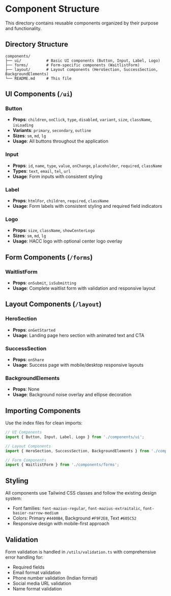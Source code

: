 # Component Structure

This directory contains reusable components organized by their purpose and functionality.

## Directory Structure

```
components/
├── ui/           # Basic UI components (Button, Input, Label, Logo)
├── forms/        # Form-specific components (WaitlistForm)
├── layout/       # Layout components (HeroSection, SuccessSection, BackgroundElements)
└── README.md     # This file
```

## UI Components (`/ui`)

### Button
- **Props**: `children`, `onClick`, `type`, `disabled`, `variant`, `size`, `className`, `isLoading`
- **Variants**: `primary`, `secondary`, `outline`
- **Sizes**: `sm`, `md`, `lg`
- **Usage**: All buttons throughout the application

### Input
- **Props**: `id`, `name`, `type`, `value`, `onChange`, `placeholder`, `required`, `className`
- **Types**: `text`, `email`, `tel`, `url`
- **Usage**: Form inputs with consistent styling

### Label
- **Props**: `htmlFor`, `children`, `required`, `className`
- **Usage**: Form labels with consistent styling and required field indicators

### Logo
- **Props**: `size`, `className`, `showCenterLogo`
- **Sizes**: `sm`, `md`, `lg`
- **Usage**: HACC logo with optional center logo overlay

## Form Components (`/forms`)

### WaitlistForm
- **Props**: `onSubmit`, `isSubmitting`
- **Usage**: Complete waitlist form with validation and responsive layout

## Layout Components (`/layout`)

### HeroSection
- **Props**: `onGetStarted`
- **Usage**: Landing page hero section with animated text and CTA

### SuccessSection
- **Props**: `onShare`
- **Usage**: Success page with mobile/desktop responsive layouts

### BackgroundElements
- **Props**: None
- **Usage**: Background noise overlay and ellipse decoration

## Importing Components

Use the index files for clean imports:

```typescript
// UI Components
import { Button, Input, Label, Logo } from './components/ui';

// Layout Components
import { HeroSection, SuccessSection, BackgroundElements } from './components/layout';

// Form Components
import { WaitlistForm } from './components/forms';
```

## Styling

All components use Tailwind CSS classes and follow the existing design system:
- Font families: `font-mazius-regular`, `font-mazius-extraitalic`, `font-basier-narrow-medium`
- Colors: Primary `#4400B4`, Background `#F9F2E8`, Text `#605C52`
- Responsive design with mobile-first approach

## Validation

Form validation is handled in `/utils/validation.ts` with comprehensive error handling for:
- Required fields
- Email format validation
- Phone number validation (Indian format)
- Social media URL validation
- Name format validation 